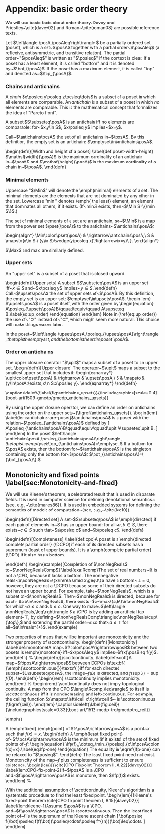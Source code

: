 
$\newcommand{\posA}{\mathcal{P}}$
$\newcommand{\posB}{\mathcal{Q}}$

$\newcommand{\posAleq}{\posleq_{\posA}}$
$\newcommand{\posBleq}{\posleq_{\posB}}$
$\newcommand{\posleq}{\preceq}$

$\newcommand{\antichains}{\mathrm{A}}$
$\newcommand{\upsets}{\mathrm{U}}$

$\newcommand{\CPO}{CPO}$

$\newcommand{\Min}{\mathsf{Min}}$
$\newcommand{\Max}{\mathsf{Max}}$

$\newcommand{\pset}{\mathscr{P}}$

$\newcommand{\upit}{\uparrow}$

$\newcommand{\lfp}{\mathsf{lfp}}$
$\newcommand{\Rcomp}{\overline{\mathbb{R}}_{+}}$

$\newcommand{\reals}{\mathbb{R}}$
$\newcommand{\nonNegReals}{\mathbb{R}_{+}}$
$\newcommand{\nonNegRealsComp}{\Rcomp}$



# Appendix: basic order theory

<!-- Ligature: efficient affe cafilo. Digits: 1 2 3 4 5 000123679 -->

We will use basic facts about order theory. Davey and Priestley~\cite{davey02}
and Roman~\cite{roman08} are possible reference texts.

Let $\left\langle \posA,\posAleq\right\rangle $ be a partially ordered
set (poset), which is a set~$\posA$ together with a partial order~$\posAleq$
(a reflexive, antisymmetric, and transitive relation). The partial
order~"$\posAleq$" is written as "$\posleq$" if the context
is clear. If a poset has a least element, it is called "bottom"
and it is denoted by~$\bot_{\posA}$. If the poset has a maximum
element, it is called "top" and denoted as~$\top_{\posA}$.

### Chains and antichains

A <em>chain</em> $x\posleq y\posleq z\posleq\dots$ is a subset of a
poset in which all elements are comparable. An <em>antichain</em> is
a subset of a poset in which <em>no</em> elements are comparable. This
is the mathematical concept that formalizes the idea of "Pareto
front".

<div class=definition title='Antichains'>
A subset $S\subseteq\posA$ is an antichain iff no elements are comparable:
for~$x,y\in S$, $x\posleq y$ implies~$x=y$.
</div>

Call~$\antichains\posA$ the set of all antichains in~$\posA$.
By this definition, the empty set is an antichain: $\emptyset\in\antichains\posA$.

\begin{defn}[Width and height of a poset]
\label{def:poset-width-height} $\mathsf{width}(\posA)$ is the maximum
cardinality of an antichain in~$\posA$ and $\mathsf{height}(\posA)$
is the maximum cardinality of a chain in~$\posA$.
\end{defn}


### Minimal elements

Uppercase "$\Min$" will denote the \emph{minimal} elements of
a set. The minimal elements are the elements that are not dominated
by any other in the set. Lowercase "$\min$" denotes \emph{ the
least} element, an element that dominates all others, if it exists.
(If~$\min S$ exists, then~$\Min S=\{\min S\}$.)

The set of minimal elements of a set are an antichain, so~$\Min$
is a map from the power set $\pset(\posA)$ to the antichains~$\antichains\posA$:

\begin{align*}
\Min\colon\pset(\posA) & \rightarrow\antichains\posA,\\
S & \mapsto\{x\in S:\ (y\in S)\wedge(y\posleq x)\Rightarrow(x=y)\ \}.
\end{align*}

$\Max$ and $\max$ are similarly defined.

### Upper sets

An "upper set" is a subset of a poset that is closed upward.

\begin{defn}[Upper sets]
A subset $S\subseteq\posA$ is an upper set iff~$x\in S$ and~$x\posleq y$
implies~$y\in S$.
\end{defn}
Call~$\upsets\posA$ the set of upper sets of~$\posA$. By this
definition, the empty set is an upper set: $\emptyset\in\upsets\posA$.
\begin{lem}
$\upsets\posA$ is a poset itself, with the order given by
\begin{equation}
A\posleq_{\upsets\posA}B\qquad\equiv\qquad A\supseteq B.\label{eq:up_order}
\end{equation}
\end{lem}
Note in (\ref{eq:up_order}) the use of~"$\supseteq$" instead
of~"$\subseteq$", which might seem more natural. This choice
will make things easier later.

In the poset~$\left\langle \upsets\posA,\posleq_{\upsets\posA}\right\rangle $,
the top is the empty set, and the bottom is the entire poset~$\posA$.


### Order on antichains

The upper closure operator "$\upit$" maps a subset of a poset
to an upper set.
\begin{defn}[Upper closure]
The operator~$\upit$ maps a subset to the smallest upper set that
includes it:
\begin{eqnarray*}
\upit\colon\pset(\posA) & \rightarrow & \upsets\posA,\\
S & \mapsto & \{y\in\posA:\exists\,x\in S:x\posleq y\}.
\end{eqnarray*}
\end{defn}

\captionsideleft{\label{fig:antichains_upsets}}{\includegraphics[scale=0.4]{boot-art/1509-gmcdp/gmcdp_antichains_upsets}}

By using the upper closure operator, we can define an order on antichains
using the order on the upper sets~(\figref{antichains_upsets}).
\begin{lem}
\label{lem:antichains-are-poset}$\antichains\posA$ is a poset with
the relation~$\posleq_{\antichains\posA}$ defined by
\[
A\posleq_{\antichains\posA}B\qquad\equiv\qquad\upit A\supseteq\upit B.
\]
\end{lem}
In the poset $\left\langle \antichains\posA,\posleq_{\antichains\posA}\right\rangle $,
the top is the empty set:$\top_{\antichains\posA}=\emptyset.$ If
a bottom for $\posA$ exists, then the bottom for~$\antichains\posA$
is the singleton containing only the bottom for~$\posA$: $\bot_{\antichains\posA}=\{\bot_{\posA}\}.$


## Monotonicity and fixed points \label{sec:Monotonicity-and-fixed}

We will use Kleene's theorem, a celebrated result that is used in
disparate fields. It is used in computer science for defining denotational
semantics~(see, e.g.,~\cite{manes86}). It is used in embedded systems
for defining the semantics of models of computation~(see, e.g.,~\cite{lee10}).

\begin{defn}[Directed set]
A set~$S\subseteq\posA$ is \emph{directed} if each pair of elements
in~$S$ has an upper bound: for all~$a,b\in S$, there exists~$c\in S$
such that~$a\posleq c$ and~$b\posleq c$.
\end{defn}

\begin{defn}[Completeness]
\label{def:cpo}A poset is a \emph{directed complete partial order}
(\DCPO) if each of its directed subsets has a supremum (least of
upper bounds). It is a \emph{complete partial order} (\CPO) if it
also has a bottom.

\end{defn}
\begin{example}[Completion of $\nonNegReals$ to~$\nonNegRealsComp$]
\label{exa:Rcomp}The set of real numbers~$\mathbb{R}$ is not
a \CPO, because it lacks a bottom. The nonnegative reals~$\nonNegReals=\{x\in\reals\mid x\geq0\}$
have a bottom~$\bot=0$, however, they are not a \DCPO because some
of their directed subsets do not have an upper bound. For example,
take~$\nonNegReals$, which is a subset of~$\nonNegReals$. Then~$\nonNegReals$
is directed, because for each~$a,b\in\nonNegReals$, there exists~$c=\max\{a,b\}\in\nonNegReals$
for which~$a\leq c$ and~$b\leq c$. One way to make~$\left\langle \nonNegReals,\leq\right\rangle $
a \CPO is by adding an artificial top element~$\top$, by defining~$\nonNegRealsComp\triangleq\nonNegReals\cup\{\top\},$
and extending the partial order~$\leq$ so that~$a\leq\top$ for
all~$a\in\reals^{+}$.
\end{example}

Two properties of maps that will be important are monotonicity and
the stronger property of \scottcontinuity.
\begin{defn}[Monotonicity]
\label{def:monotone}A map~$f\colon\posA\rightarrow\posB$ between
two posets is \emph{monotone} iff~$x\posAleq y$ implies~$f(x)\posBleq f(y)$.
\end{defn}
%
\begin{defn}[\scottcontinuity]
\label{def:scott}A map~$f:\posA\rightarrow\posB$ between DCPOs
is\textbf{ }\emph{\scottcontinuous{}}\textbf{ }iff for each directed
subset~$D\subseteq\posA$, the image~$f(D)$ is directed, and $f(\sup D)=\sup f(D).$
\end{defn}
\begin{rem}
\scottcontinuity implies monotonicity.
\end{rem}
%
\begin{rem}
\scottcontinuity does not imply topological continuity. A map from
the CPO $\langle\Rcomp,\leq\rangle$ to itself is \scottcontinuous
iff it is nondecreasing and left-continuous. For example, the ceiling
function $x\mapsto\left\lceil x\right\rceil $~ is \scottcontinuous
(\figref{ceil}).
\end{rem}
\captionsideleft{\label{fig:ceil}}{\includegraphics[scale=0.33]{boot-art/1512-mcdp-tro/gmcdptro_ceil}}

\emph{}

A \emph{fixed} \emph{point} of $f:\posA\rightarrow\posA$ is a point~$x$
such that $f(x)=x$.
\begin{defn}
A \emph{least fixed point} of~$f:\posA\rightarrow\posA$ is the minimum
(if it exists) of the set of fixed points of~$f$:
\begin{equation}
\lfp(f)\,\,\doteq\,\,\min_{\posleq}\,\{x\in\posA\colon f(x)=x\}.\label{eq:lfp-one}
\end{equation}
The equality in \eqref{lfp-one} can be relaxed to "$\posleq$".
\end{defn}
The least fixed point need not exist. Monotonicity of the map~$f$
plus completeness is sufficient to ensure existence.
\begin{lem}[{\cite[CPO Fixpoint Theorem II, 8.22]{davey02}}]
\label{lem:CPO-fix-point-2}If~$\posA$ is a \CPO and~$f:\posA\rightarrow\posA$
is monotone, then $\lfp(f)$ exists.
\end{lem}
%

With the additional assumption of \scottcontinuity, Kleene's algorithm
is a systematic procedure to find the least fixed point.
\begin{lem}[{Kleene's fixed-point theorem \cite[CPO fixpoint theorem I, 8.15]{davey02}}]
\label{lem:kleene-1}Assume $\posA$ is a \CPO, and~$f:\posA\rightarrow\posA$
is \scottcontinuous. Then the least fixed point of~$f$ is the supremum
of the Kleene ascent chain
\[
\bot\posleq f(\bot)\posleq f(f(\bot))\posleq\cdots\posleq f^{(n)}(\bot)\leq\cdots.
\]
\end{lem}
